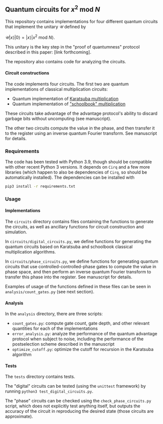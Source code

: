 ## Quantum circuits for *x*<sup>2</sup> mod *N*

This repository contains implementations for four different quantum circuits that implement the unitary 𝒰 defined by

𝒰\|*x*⟩\|0⟩ = \|*x*⟩\|*x*<sup>2</sup> mod *N*⟩.

This unitary is the key step in the "proof of quantumness" protocol described in this paper: [link forthcoming].

The repository also contains code for analyzing the circuits.

#### Circuit constructions

The code implements four circuits. The first two are quantum implementations of classical multiplication circuits:

 - Quantum implementation of [Karatsuba multiplication](https://en.wikipedia.org/wiki/Karatsuba_algorithm)
 - Quantum implementation of ["schoolbook" multiplication](https://en.wikipedia.org/wiki/Multiplication_algorithm#Long_multiplication)

These circuits take advantage of the advantage protocol's ability to discard garbage bits without uncomputing (see manuscript).

The other two circuits compute the value in the phase, and then transfer it to the register using an inverse quantum Fourier transform. See manuscript for details.

### Requirements

 The code has been tested with Python 3.9, though should be compatible with other recent Python 3 versions. It depends on `Cirq` and a few more libraries (which happen to also be dependencies of `Cirq`, so should be automatically installed). The dependencies can be installed with
 
```bash
pip3 install -r requirements.txt
```

### Usage

#### Implementations

The `circuits` directory contains files containing the functions to generate the circuits, as well as ancillary functions for circuit construction and simulation. 

In `circuits/digital_circuits.py`, we define functions for generating the quantum circuits based on Karatsuba and schoolbook classical multiplication algorithms.

In `circuits/phase_circuits.py`, we define functions for generating quantum circuits that use controlled-controlled-phase gates to compute the value in phase space, and then perform an inverse quantum Fourier transform to transfer this phase into the register. See manuscript for details.

Examples of usage of the functions defined in these files can be seen in `analysis/count_gates.py` (see next section).

#### Analysis

In the `analysis` directory, there are three scripts:

 - `count_gates.py`: compute gate count, gate depth, and other relevant quantities for each of the implementations
 - `error_analysis.py`: analyze the performance of the quantum advantage protocol when subject to noise, including the performance of the postselection scheme described in the manuscript
 - `optimize_cutoff.py`: optimize the cutoff for recursion in the Karatsuba algorithm
 
#### Tests
 
 The `tests` directory contains tests. 
 
 The "digital" circuits can be tested (using the `unittest` framework) by running `python3 test_digital_circuits.py`. 
 
 The "phase" circuits can be checked using the `check_phase_circuits.py` script, which does not explicitly test anything itself, but outputs the accuracy of the circuit in reproducing the desired state (those circuits are approximate).
